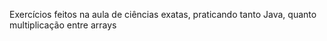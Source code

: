 Exercícios feitos na aula de ciências exatas, praticando tanto Java, quanto multiplicação entre arrays